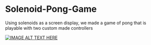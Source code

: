 # Solenoid-Pong-Game
Using solenoids as a screen display, we made a game of pong that is playable with two custom made controllers 


[![IMAGE ALT TEXT HERE](https://img.youtube.com/vi/d7wKTL70yRU&ab/0.jpg)](https://www.youtube.com/watch?v=d7wKTL70yRU&ab)
